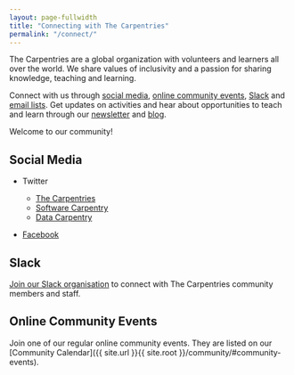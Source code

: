 ```yaml
---
layout: page-fullwidth
title: "Connecting with The Carpentries"
permalink: "/connect/"
---
```


The Carpentries are a global organization with volunteers and learners
all over the world. We share values of inclusivity and a passion for 
sharing knowledge, teaching and learning. 

Connect with us through [social media](#social-media), [online community events](#online-community-events), [Slack](#slack) and [email lists](https://docs.carpentries.org/topic_folders/communications/slack-and-email.html). Get updates on activities and hear about opportunities to teach
and learn through our [newsletter](../newsletter/) and [blog](../blog/).

Welcome to our community!

## Social Media

- Twitter
  + [The Carpentries](https://twitter.com/thecarpentries)
  + [Software Carpentry](https://twitter.com/swcarpentry)
  + [Data Carpentry](https://twitter.com/datacarpentry)
  
- [Facebook](https://www.facebook.com/carpentries/)

## Slack

[Join our Slack organisation](https://swc-slack-invite.herokuapp.com/) to connect with The Carpentries community members and staff.

## Online Community Events

Join one of our regular online community events. They are listed on our [Community Calendar]({{ site.url }}{{ site.root }}/community/#community-events).

